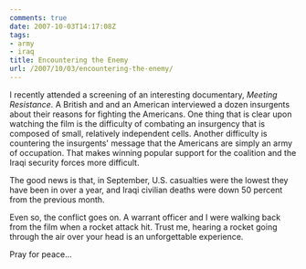 ```yaml
---
comments: true
date: 2007-10-03T14:17:08Z
tags:
- army
- iraq
title: Encountering the Enemy
url: /2007/10/03/encountering-the-enemy/
---
```


<p>I recently attended a screening of an interesting documentary, <em>Meeting Resistance. </em>A British and and an American interviewed a dozen insurgents about their reasons for fighting the Americans. One thing that is clear upon watching the film is the difficulty of combating an insurgency that is composed of small, relatively independent cells. Another difficulty is countering the insurgents' message that the Americans are simply an army of occupation. That makes winning popular support for the coalition and the Iraqi security forces more difficult.</p>
<p>The good news is that, in September, U.S. casualties were the lowest they have been in over a year, and Iraqi civilian deaths were down 50 percent from the previous month.</p>
<p>Even so, the conflict goes on. A warrant officer and I were walking back from the film when a rocket attack hit. Trust me, hearing a rocket going through the air over your head is an unforgettable experience.</p>
<p>Pray for peace...</p>
